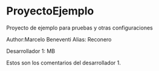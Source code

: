 # ProyectoEjemplo
Proyecto de ejemplo para pruebas y otras configuraciones

Author:Marcelo Beneventi 
Alias: Reconero

Desarrollador 1: MB

Estos son los comentarios del desarrollador 1.